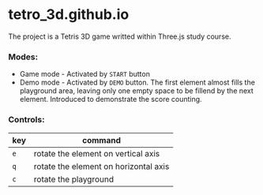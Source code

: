 # tetro_3d.github.io
The project is a Tetris 3D game writted within Three.js study course.

### Modes:
- Game mode - Activated by `START` button
- Demo mode - Activated by `DEMO` button. The first element almost fills the playground area, leaving only one empty space to be fillend by the next element. Introduced to demonstrate the score counting.
### Controls:
| key | command |
| --- |	---	|
|	`e` |	rotate the element on vertical axis	|
|	`q` | rotate the element on horizontal axis |
| `c` | rotate the playground |
